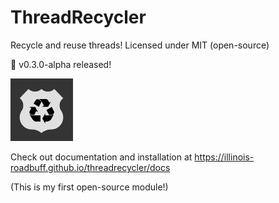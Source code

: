 # ThreadRecycler
Recycle and reuse threads!
Licensed under MIT (open-source)

🎉 v0.3.0-alpha released! 

<img src="https://github.com/illinois-roadbuff/threadrecycler/blob/main/threadrecyclerlogo.png" alt="Sample Image" width="100" height="100">

Check out documentation and installation at
https://illinois-roadbuff.github.io/threadrecycler/docs

(This is my first open-source module!)

